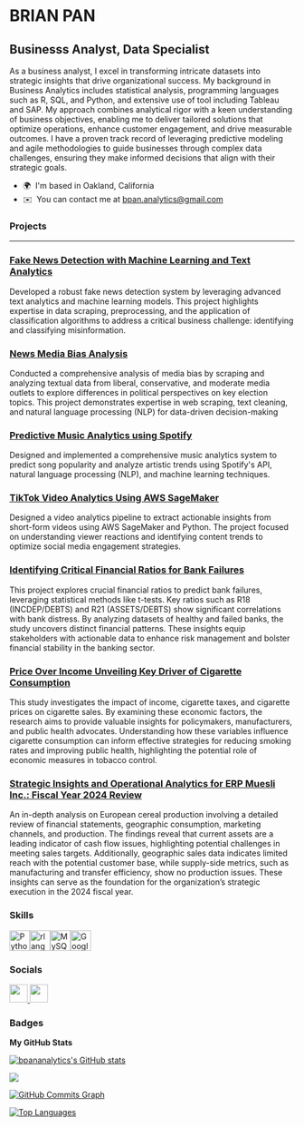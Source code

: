 BRIAN PAN
==========================

Businesss Analyst, Data Specialist
----------------------------------

As a business analyst, I excel in transforming intricate datasets into strategic insights that drive organizational success. My background in Business Analytics includes statistical analysis, programming languages such as R, SQL, and Python, and extensive use of tool including Tableau and SAP. My approach combines analytical rigor with a keen understanding of business objectives, enabling me to deliver tailored solutions that optimize operations, enhance customer engagement, and drive measurable outcomes. I have a proven track record of leveraging predictive modeling and agile methodologies to guide businesses through complex data challenges, ensuring they make informed decisions that align with their strategic goals.

* 🌍  I'm based in Oakland, California
* ✉️  You can contact me at [bpan.analytics@gmail.com](mailto:bpan.analytics@gmail.com)

### Projects

---
### [Fake News Detection with Machine Learning and Text Analytics](https://github.com/bpananalytics/bpananalytics/tree/main/Fake%20News%20Analysis)
Developed a robust fake news detection system by leveraging advanced text analytics and machine learning models. This project highlights expertise in data scraping, preprocessing, and the application of classification algorithms to address a critical business challenge: identifying and classifying misinformation.



### [News Media Bias Analysis](https://github.com/bpananalytics/bpananalytics/tree/main/News%20Bias%20Analysis)
Conducted a comprehensive analysis of media bias by scraping and analyzing textual data from liberal, conservative, and moderate media outlets to explore differences in political perspectives on key election topics. This project demonstrates expertise in web scraping, text cleaning, and natural language processing (NLP) for data-driven decision-making


### [Predictive Music Analytics using Spotify](https://github.com/bpananalytics/bpananalytics/tree/main/Spotify%20Analysis)
Designed and implemented a comprehensive music analytics system to predict song popularity and analyze artistic trends using Spotify's API, natural language processing (NLP), and machine learning techniques.

### [TikTok Video Analytics Using AWS SageMaker](https://github.com/bpananalytics/bpananalytics/blob/main/TikTok%20Analytics.ipynb)
Designed a video analytics pipeline to extract actionable insights from short-form videos using AWS SageMaker and Python. The project focused on understanding viewer reactions and identifying content trends to optimize social media engagement strategies.


### [Identifying Critical Financial Ratios for Bank Failures](https://github.com/bpananalytics/bpananalytics/blob/main/Critical_Insights_Identifying_Crucial_Financial_Ratios_for_Predicting_Bank_Failures.ipynb)

This project explores crucial financial ratios to predict bank failures, leveraging statistical methods like t-tests. Key ratios such as R18 (INCDEP/DEBTS) and R21 (ASSETS/DEBTS) show significant correlations with bank distress. By analyzing datasets of healthy and failed banks, the study uncovers distinct financial patterns. These insights equip stakeholders with actionable data to enhance risk management and bolster financial stability in the banking sector.


### [Price Over Income Unveiling Key Driver of Cigarette Consumption](https://github.com/bpananalytics/bpananalytics/blob/main/Price_Over_Income_Unveiling_the_Key_Driver_of_Cigarette_Consumption.ipynb)

This study investigates the impact of income, cigarette taxes, and cigarette prices on cigarette sales. By examining these economic factors, the research aims to provide valuable insights for policymakers, manufacturers, and public health advocates. Understanding how these variables influence cigarette consumption can inform effective strategies for reducing smoking rates and improving public health, highlighting the potential role of economic measures in tobacco control.


### [Strategic Insights and Operational Analytics for ERP Muesli Inc.: Fiscal Year 2024 Review](https://github.com/bpananalytics/bpananalytics/blob/main/Muesli%20Analysis.docx)

An in-depth analysis on European cereal production involving a detailed review of financial statements, geographic consumption, marketing channels, and production. The findings reveal that current assets are a leading indicator of cash flow issues, highlighting potential challenges in meeting sales targets. Additionally, geographic sales data indicates limited reach with the potential customer base, while supply-side metrics, such as manufacturing and transfer efficiency, show no production issues. These insights can serve as the foundation for the organization’s strategic execution in the 2024 fiscal year.

### Skills


<p align="left">
<a href="https://www.python.org/" target="_blank" rel="noreferrer"><img src="https://raw.githubusercontent.com/danielcranney/readme-generator/main/public/icons/skills/python-colored.svg" width="36" height="36" alt="Python" /></a><a href="https://www.r-project.org/" target="_blank" rel="noreferrer"><img src="https://raw.githubusercontent.com/danielcranney/readme-generator/main/public/icons/skills/rlang-colored.svg" width="36" height="36" alt="rlang" /></a><a href="https://www.mysql.com/" target="_blank" rel="noreferrer"><img src="https://raw.githubusercontent.com/danielcranney/readme-generator/main/public/icons/skills/mysql-colored.svg" width="36" height="36" alt="MySQL" /></a><a href="https://cloud.google.com/" target="_blank" rel="noreferrer"><img src="https://raw.githubusercontent.com/danielcranney/readme-generator/main/public/icons/skills/googlecloud-colored.svg" width="36" height="36" alt="Google Cloud" /></a>
</p>


### Socials

<p align="left"> <a href="https://www.github.com/bpananalytics" target="_blank" rel="noreferrer"> <picture> <source media="(prefers-color-scheme: dark)" srcset="https://raw.githubusercontent.com/danielcranney/readme-generator/main/public/icons/socials/github-dark.svg" /> <source media="(prefers-color-scheme: light)" srcset="https://raw.githubusercontent.com/danielcranney/readme-generator/main/public/icons/socials/github.svg" /> <img src="https://raw.githubusercontent.com/danielcranney/readme-generator/main/public/icons/socials/github.svg" width="32" height="32" /> </picture> </a> <a href="https://www.linkedin.com/in/brian-pan" target="_blank" rel="noreferrer"> <picture> <source media="(prefers-color-scheme: dark)" srcset="https://raw.githubusercontent.com/danielcranney/readme-generator/main/public/icons/socials/linkedin-dark.svg" /> <source media="(prefers-color-scheme: light)" srcset="https://raw.githubusercontent.com/danielcranney/readme-generator/main/public/icons/socials/linkedin.svg" /> <img src="https://raw.githubusercontent.com/danielcranney/readme-generator/main/public/icons/socials/linkedin.svg" width="32" height="32" /> </picture> </a></p>

### Badges

<b>My GitHub Stats</b>

<a href="http://www.github.com/bpananalytics"><img src="https://github-readme-stats.vercel.app/api?username=bpananalytics&show_icons=true&hide=&count_private=true&title_color=0891b2&text_color=ffffff&icon_color=0891b2&bg_color=1c1917&hide_border=true&show_icons=true" alt="bpananalytics's GitHub stats" /></a>

<a href="http://www.github.com/bpananalytics"><img src="https://github-readme-streak-stats.herokuapp.com/?user=bpananalytics&stroke=ffffff&background=1c1917&ring=0891b2&fire=0891b2&currStreakNum=ffffff&currStreakLabel=0891b2&sideNums=ffffff&sideLabels=ffffff&dates=ffffff&hide_border=true" /></a>

<a href="http://www.github.com/bpananalytics"><img src="https://github-readme-activity-graph.cyclic.app/graph?username=bpananalytics&bg_color=1c1917&color=ffffff&line=0891b2&point=ffffff&area_color=1c1917&area=true&hide_border=true&custom_title=GitHub%20Commits%20Graph" alt="GitHub Commits Graph" /></a>

<a href="https://github.com/bpananalytics" align="left"><img src="https://github-readme-stats.vercel.app/api/top-langs/?username=bpananalytics&langs_count=10&title_color=0891b2&text_color=ffffff&icon_color=0891b2&bg_color=1c1917&hide_border=true&locale=en&custom_title=Top%20%Languages" alt="Top Languages" /></a>
